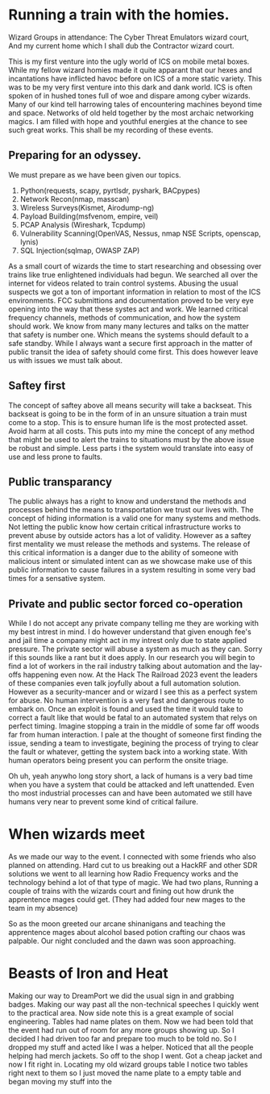 # Running a train with the homies.

Wizard Groups in attendance: The Cyber Threat Emulators wizard court, And my current home which I shall dub the Contractor wizard court.


This is my first venture into the ugly world of ICS on mobile metal boxes. While my fellow wizard homies made it quite apparant that our hexes and incantations have inflicted havoc before on ICS of a more static variety. This was to be my very first venture into this dark and dank world. ICS is often spoken of in hushed tones full of woe and dispare among cyber wizards. Many of our kind tell harrowing tales of encountering machines beyond time and space. Networks of old held together by the most archaic networking magics. I am filled with hope and youthful energies at the chance to see such great works. This shall be my recording of these events.


Preparing for an odyssey.
---

We must prepare as we have been given our topics.

1. Python(requests, scapy, pyrtlsdr, pyshark, BACpypes)
2. Network Recon(nmap, masscan)
3. Wireless Surveys(Kismet, Airodump-ng)
4. Payload Building(msfvenom, empire, veil)
5. PCAP Analysis (Wireshark, Tcpdump)
6. Vulnerability Scanning(OpenVAS, Nessus, nmap NSE Scripts, openscap, lynis)
7. SQL Injection(sqlmap, OWASP ZAP)

As a small court of wizards the time to start researching and obsessing over trains like true enlightened individuals had begun. We searched all over the internet for videos related to train control systems. Abusing the usual suspects we got a ton of important information in relation to most of the ICS environments. FCC submittions and documentation proved to be very eye opening into the way that these systes act and work. We learned critical frequency channels, methods of communication, and how the system should work. We know from many many lectures and talks on the matter that safety is number one. Which means the systems should default to a safe standby. While I always want a secure first approach in the matter of public transit the idea of safety should come first. This does however leave us with issues we must talk about. 

## Saftey first

The concept of saftey above all means security will take a backseat. This backseat is going to be in the form of in an unsure situation a train must come to a stop. This is to ensure human life is the most protected asset. Avoid harm at all costs. This puts into my mine the concept of any method that might be used to alert the trains to situations must by the above issue be robust and simple. Less parts i the system would translate into easy of use and less prone to faults. 

## Public transparancy

The public always has a right to know and understand the methods and processes behind the means to transportation we trust our lives with. The concept of hiding information is a valid one for many systems and methods. Not letting the public know how certain critical infrastructure works to prevent abuse by outside actors has a lot of validity. However as a saftey first mentality we must release the methods and systems. The release of this critical information is a danger due to the ability of someone with malicious intent or simulated intent can as we showcase make use of this public information to cause failures in a system resulting in some very bad times for a sensative system.

## Private and public sector forced co-operation

While I do not accept any private company telling me they are working with my best intrest in mind. I do however understand that given enough fee's and jail time a company might act in my intrest only due to state applied pressure. The private sector will abuse a system as much as they can. Sorry if this sounds like a rant but it does apply. In our research you will begin to find a lot of workers in the rail industry talking about automation and the lay-offs happening even now. At the Hack The Railroad 2023 event the leaders of these companies even talk joyfully about a full automation solution. However as a security-mancer and or wizard I see this as a perfect system for abuse. No human intervention is a very fast and dangerous route to embark on. Once an exploit is found and used the time it would take to correct a fault like that would be fatal to an automated system that relys on perfect timing. Imagine stopping a train in the middle of some far off woods far from human interaction. I pale at the thought of someone first finding the issue, sending a team to investigate, begining the process of trying to clear the fault or whatever, getting the system back into a working state. With human operators being present you can perform the onsite triage. 

Oh uh, yeah anywho long story short, a lack of humans is a very bad time when you have a system that could be attacked and left unattended. Even tho most industrial processes can and have been automated we still have humans very near to prevent some kind of critical failure.


# When wizards meet

As we made our way to the event. I connected with some friends who also planned on attending. Hard cut to us breaking out a HackRF and other SDR solutions we went to all learning how Radio Frequency works and the technology behind a lot of that type of magic. We had two plans, Running a couple of trains with the wizards court and fining out how drunk the apprentence mages could get. (They had added four new mages to the team in my absence) 

So as the moon greeted our arcane shinanigans and teaching the apprentence mages about alcohol based potion crafting our chaos was palpable. Our night concluded and the dawn was soon approaching.

# Beasts of Iron and Heat

Making our way to DreamPort we did the usual sign in and grabbing badges. Making our way past all the non-technical speeches I quickly went to the practical area. Now side note this is a great example of social engineering. Tables had name plates on them. Now we had been told that the event had run out of room for any more groups showing up. So I decided I had driven too far and prepare too much to be told no. So I dropped my stuff and acted like I was a helper. Noticed that all the people helping had merch jackets. So off to the shop I went. Got a cheap jacket and now I fit right in. Locating my old wizard groups table I notice two tables right next to them so I just moved the name plate to a empty table and began moving my stuff into the 
